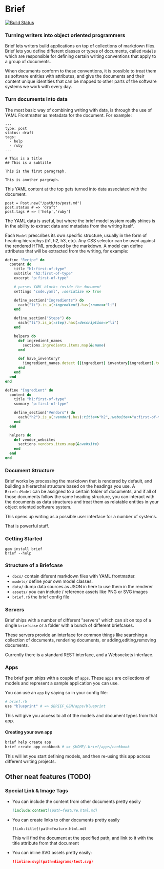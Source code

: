 # Brief 
[![Build
Status](https://travis-ci.org/datapimp/brief.svg?branch=master)](https://travis-ci.org/datapimp/brief)

### Turning writers into object oriented programmers 

Brief lets writers build applications on top of collections of markdown files.  Brief lets you define different classes or types of documents, called `Model`s which are responsible for defining certain writing conventions that apply to a group of documents.

When documents conform to these conventions, it is possible to treat them as software entities with attributes, and give the documents and their content unique identities that can be mapped to other parts of the software systems we work with every day. 

### Turn documents into data 

The most basic way of combining writing with data, is through the use of YAML Frontmatter as metadata for the document.  For example:

```
---
type: post
status: draft
tags:
  - help
  - ruby
---

# This is a title
## This is a subtitle

This is the first paragraph.

This is another pargraph.
```

This YAML content at the top gets turned into data associated with the document. 

```
post = Post.new("/path/to/post.md") 
post.status # => 'draft'
post.tags # => ['help','ruby']
```

The YAML data is useful, but where the brief model system really shines is in the ability to extract data and metadata from the writing itself.

Each `Model` prescribes its own specific structure, usually in the form of heading hierarchys (h1, h2, h3, etc). Any CSS selector can be used against the rendered HTML produced by the markdown.  A model can define attributes that will be extracted from the writing, for example:

```ruby
define "Recipe" do
  content do
    title "h1:first-of-type"
    subtitle "h2:first-of-type"
    excerpt "p:first-of-type"

    # parses YAML blocks inside the document
    settings 'code.yaml', :serialize => true

    define_section("Ingredients") do
      each("li").is_a(:ingredient).has(:name=>"li")
    end

    define_section("Steps") do
      each("li").is_a(:step).has(:description=>"li")
    end

    helpers do
      def ingredient_names
        sections.ingredients.items.map(&:name)
      end

      def have_inventory?
        !ingredient_names.detect {|ingredient| inventory[ingredient].to_i <= 0 }
      end
    end
  end
end

define "Ingredient" do
  content do
    title "h1:first-of-type"
    summary "p:first-of-type"

    define_section("Vendors") do
      each("h2").is_a(:vendor).has(:title=>"h2",:website=>"a:first-of-type")
    end
  end

  helpers do
    def vendor_websites
      sections.vendors.items.map(&:website)
    end
  end
end
```

### Document Structure 

Brief works by processing the markdown that is rendered by default, and building a hierarchal structure based on the headings you use. A `Brief::Model` can be assigned to a certain folder of documents, and if all of those documents follow the same heading structure, you can 
interact with the documents as data structures and treat them as relatable entities in your object oriented software system.  

This opens up writing as a possible user interface for a number of
systems.  

That is powerful stuff.

### Getting Started

```
gem install brief
brief --help
```

### Structure of a Briefcase

- `docs/` contain diferent markdown files with YAML frontmatter.
- `models/` define your own model classes.
- `data/` dump data sources as JSON in here to use them in the renderer 
- `assets/` you can include / reference assets like PNG or SVG images
- `brief.rb` the brief config file

### Servers

Brief ships with a number of different "servers" which can sit on top of
a single `briefcase` or a folder with a bunch of different briefcases.

These servers provide an interface for common things like searching a
collection of documents, rendering documents, or adding,editing,removing
documents.

Currently there is a standard REST interface, and a Websockets
interface.

### Apps

The brief gem ships with a couple of `apps`.  These `apps` are
collections of models and represent a sample application you can use.

You can use an `app` by saying so in your config file:

```ruby
# brief.rb
use "blueprint" # => $BRIEF_GEM/apps/blueprint
```

This will give you access to all of the models and document types from
that app.

#### Creating your own app

```bash
brief help create app
brief create app cookbook # => $HOME/.brief/apps/cookbook 
```

This will let you start defining models, and then re-using this app
across different writing projects.

## Other neat features (TODO)

### Special Link & Image Tags

- You can include the content from other documents pretty easily

  ```markdown
  [include:content](path=feature.html.md)
  ```

- You can create links to other documents pretty easily

  ```
  [link:title](path=feature.html.md)
  ```

  This will find the document at the specified path, and link to it with
  the title attribute from that document

- You can inline SVG assets pretty easily:

  ```markdown
  ![inline:svg](path=diagrams/test.svg)
  ```
